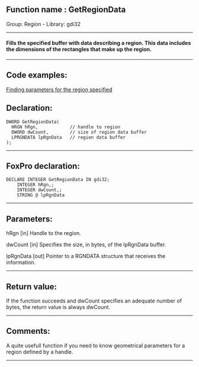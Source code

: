 
## Function name : GetRegionData
Group: Region - Library: gdi32    
***  


#### Fills the specified buffer with data describing a region. This data includes the dimensions of the rectangles that make up the region.
***  


## Code examples:
[Finding parameters for the region specified](../../samples/sample_124.md)  

## Declaration:
```foxpro  
DWORD GetRegionData(
  HRGN hRgn,            // handle to region
  DWORD dwCount,        // size of region data buffer
  LPRGNDATA lpRgnData   // region data buffer
);  
```  
***  


## FoxPro declaration:
```foxpro  
DECLARE INTEGER GetRegionData IN gdi32;
	INTEGER hRgn,;
	INTEGER dwCount,;
	STRING @ lpRgnData  
```  
***  


## Parameters:
hRgn 
[in] Handle to the region. 

dwCount 
[in] Specifies the size, in bytes, of the lpRgnData buffer. 

lpRgnData 
[out] Pointer to a RGNDATA structure that receives the information.  
***  


## Return value:
If the function succeeds and dwCount specifies an adequate number of bytes, the return value is always dwCount.  
***  


## Comments:
A quite usefull function if you need to know geometrical parameters for a region defined by a handle.  
  
***  

